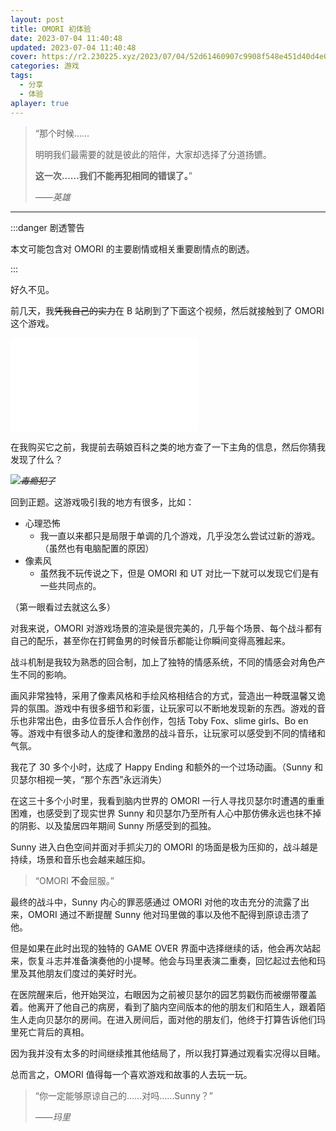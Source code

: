 ```yaml
---
layout: post
title: OMORI 初体验
date: 2023-07-04 11:40:48
updated: 2023-07-04 11:40:48
cover: https://r2.230225.xyz/2023/07/04/52d61460907c9908f548e451d40d4e0d.webp
categories: 游戏
tags:
  - 分享
  - 体验
aplayer: true
---
```


> “那个时候……
>
> 明明我们最需要的就是彼此的陪伴，大家却选择了分道扬镳。
>
> **这一次……我们不能再犯相同的错误了。**”
>
> _——英雄_

<!-- more -->

---

:::danger 剧透警告

本文可能包含对 OMORI 的主要剧情或相关重要剧情点的剧透。

:::

<meting-js
   id="1870303714"
   server="netease"
   type="song"
   theme="#F2BC57">
</meting-js>


好久不见。

前几天，我~~凭我自己的实力~~在 B 站刷到了下面这个视频，然后就接触到了 OMORI 这个游戏。

<iframe class="bilibili-video" src="//player.bilibili.com/player.html?aid=438133948&bvid=BV1Mj411u7ye&cid=1043803450&page=1&autoplay=0" scrolling="no" border="0" frameborder="no" framespacing="0" allowfullscreen="true"> </iframe>

在我购买它之前，我提前去萌娘百科之类的地方查了一下主角的信息，然后你猜我发现了什么？

![](https://r2.230225.xyz/2023/07/04/b9fda0f46303e1d1600f7e919c91ad4d.webp)_~~毒瘾犯了~~_

回到正题。这游戏吸引我的地方有很多，比如：

- 心理恐怖
  - 我一直以来都只是局限于单调的几个游戏，几乎没怎么尝试过新的游戏。（虽然也有电脑配置的原因）
- 像素风
  - 虽然我不玩传说之下，但是 OMORI 和 UT 对比一下就可以发现它们是有一些共同点的。

（第一眼看过去就这么多）

对我来说，OMORI 对游戏场景的渲染是很完美的，几乎每个场景、每个战斗都有自己的配乐，甚至你在打鳄鱼男的时候音乐都能让你瞬间变得高雅起来。

战斗机制是我较为熟悉的回合制，加上了独特的情感系统，不同的情感会对角色产生不同的影响。

画风非常独特，采用了像素风格和手绘风格相结合的方式，营造出一种既温馨又诡异的氛围。游戏中有很多细节和彩蛋，让玩家可以不断地发现新的东西。游戏的音乐也非常出色，由多位音乐人合作创作，包括 Toby Fox、slime girls、Bo en 等。游戏中有很多动人的旋律和激昂的战斗音乐，让玩家可以感受到不同的情绪和气氛。

我花了 30 多个小时，达成了 Happy Ending 和额外的一个过场动画。（Sunny 和贝瑟尔相视一笑，“那个东西”永远消失）

在这三十多个小时里，我看到脑内世界的 OMORI 一行人寻找贝瑟尔时遭遇的重重困难，也感受到了现实世界 Sunny 和贝瑟尔乃至所有人心中那仿佛永远也抹不掉的阴影、以及蛰居四年期间 Sunny 所感受到的孤独。

Sunny 进入白色空间并面对手抓尖刀的 OMORI 的场面是极为压抑的，战斗越是持续，场景和音乐也会越来越压抑。

> “OMORI **不会**屈服。”

最终的战斗中，Sunny 内心的罪恶感通过 OMORI 对他的攻击充分的流露了出来，OMORI 通过不断提醒 Sunny 他对玛里做的事以及他不配得到原谅击溃了他。

但是如果在此时出现的独特的 GAME OVER 界面中选择继续的话，他会再次站起来，恢复斗志并准备演奏他的小提琴。他会与玛里表演二重奏，回忆起过去他和玛里及其他朋友们度过的美好时光。

在医院醒来后，他开始哭泣，右眼因为之前被贝瑟尔的园艺剪戳伤而被绷带覆盖着。他离开了他自己的病房，看到了脑内空间版本的他的朋友们和陌生人，跟着陌生人走向贝瑟尔的房间。在进入房间后，面对他的朋友们，他终于打算告诉他们玛里死亡背后的真相。

因为我并没有太多的时间继续推其他结局了，所以我打算通过观看实况得以目睹。

总而言之，OMORI 值得每一个喜欢游戏和故事的人去玩一玩。

> “你一定能够原谅自己的……对吗……Sunny？”
>
> _——玛里_